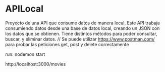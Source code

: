 # APILocal
Proyecto de una API que consume datos de manera local. Este API trabaja consumiendo datos desde una base de datos local, creando un JSON con los datos que se obtienen. Tiene distintos métodos para poder consultar, buscar, y eliminar datos.
//
Se puede utilizar https://www.postman.com/ para probar las peticiones get, post y delete correctamente

run: nodemon start

http://localhost:3000/movies

